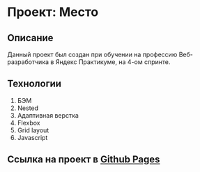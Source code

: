 # Проект: Место

## Описание
Данный проект был создан при обучении на профессию Веб-разработчика в Яндекс Практикуме, на 4-ом спринте.

## Технологии
1. БЭМ
2. Nested
3. Адаптивная верстка
4. Flexbox 
5. Grid layout
6. Javascript

## Ссылка на проект в [Github Pages]()
